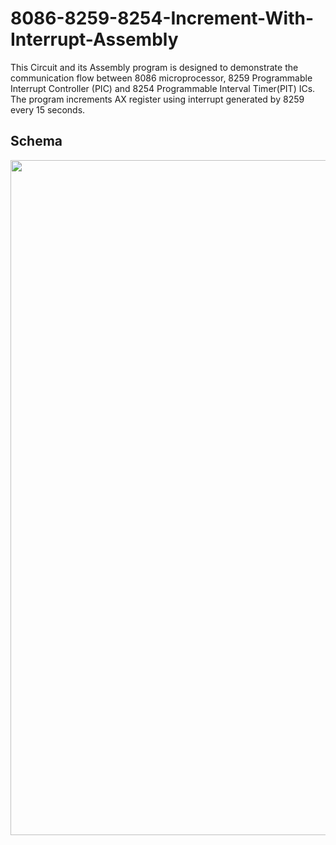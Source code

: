 # 8086-8259-8254-Increment-With-Interrupt-Assembly
This Circuit and its Assembly program is designed to demonstrate the communication flow between 8086 microprocessor, 8259 Programmable Interrupt Controller (PIC) and 8254 Programmable Interval Timer(PIT) ICs. The program increments AX register using interrupt generated by 8259 every 15 seconds.<br/>

## Schema
<p align='center'>
  <img src='https://user-images.githubusercontent.com/49107892/182918159-244233ac-3bb4-42f7-9b17-cac8f19c97a4.SVG' width='1080'>
</p>

